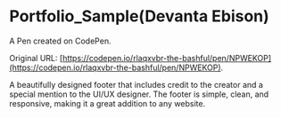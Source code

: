 # Portfolio_Sample(Devanta Ebison)

A Pen created on CodePen.

Original URL: [https://codepen.io/rlaqxvbr-the-bashful/pen/NPWEKOP](https://codepen.io/rlaqxvbr-the-bashful/pen/NPWEKOP).

A beautifully designed footer that includes credit to the creator and a special mention to the UI/UX designer. The footer is simple, clean, and responsive, making it a great addition to any website.